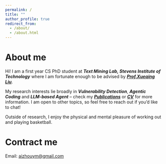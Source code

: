 ```yaml
---
permalink: /
title: ""
author_profile: true
redirect_from: 
  - /about/
  - /about.html
---
```


# About me 
Hi! I am a first year CS PhD student at ***Text Mining Lab, Stevens Institute of Technology*** where I am fortunate enough to be advised by ***[Prof.Xueqing Liu](https://liususan091219.github.io/)***. 

My research interests lie broadly in ***Vulnerability Detection***, ***Agentic Coding*** and ***LLM-based Agent*** – check my ***[Publications](../_pages/publications.md)*** or ***[CV](../Yingming_CV.pdf)*** for more information. I am open to other topics, so feel free to reach out if you’d like to chat!

Outside of research, I enjoy the physical and mental pleasure of working out and playing basketball.

# Contract me 
Email: aizhouym@gmail.com
